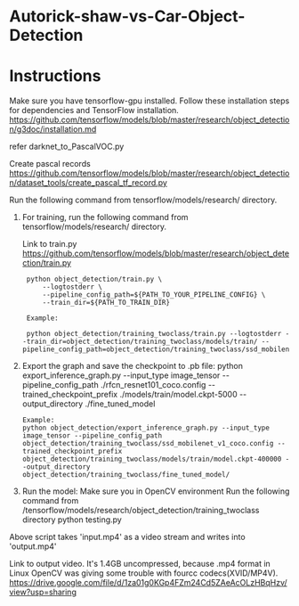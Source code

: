 # Autorick-shaw-vs-Car-Object-Detection
# Instructions
Make sure you have tensorflow-gpu installed.
Follow these installation steps for dependencies and TensorFlow installation.
https://github.com/tensorflow/models/blob/master/research/object_detection/g3doc/installation.md

refer
darknet_to_PascalVOC.py

Create pascal records
https://github.com/tensorflow/models/blob/master/research/object_detection/dataset_tools/create_pascal_tf_record.py

Run the following command from tensorflow/models/research/ directory.

1. For training, run the following command from tensorflow/models/research/ directory.

	Link to train.py
	https://github.com/tensorflow/models/blob/master/research/object_detection/train.py

		python object_detection/train.py \
    		--logtostderr \
    		--pipeline_config_path=${PATH_TO_YOUR_PIPELINE_CONFIG} \
    		--train_dir=${PATH_TO_TRAIN_DIR}

		Example:

	 	python object_detection/training_twoclass/train.py --logtostderr --train_dir=object_detection/training_twoclass/models/train/ --pipeline_config_path=object_detection/training_twoclass/ssd_mobilenet_v1_coco.config

 2. Export the graph and save the checkpoint to .pb file:
 		python export_inference_graph.py --input_type image_tensor --pipeline_config_path ./rfcn_resnet101_coco.config --trained_checkpoint_prefix ./models/train/model.ckpt-5000 --output_directory ./fine_tuned_model

 		Example:
 		python object_detection/export_inference_graph.py --input_type image_tensor --pipeline_config_path object_detection/training_twoclass/ssd_mobilenet_v1_coco.config --trained_checkpoint_prefix object_detection/training_twoclass/models/train/model.ckpt-400000 --output_directory object_detection/training_twoclass/fine_tuned_model/

 3. Run the model:
 Make sure you in OpenCV environment
 Run the following command from /tensorflow/models/research/object_detection/training_twoclass directory
 	python testing.py

 Above script takes 'input.mp4' as a video stream and writes into 'output.mp4'
 
 Link to output video. It's 1.4GB uncompressed, because .mp4 format in Linux OpenCV was giving some trouble with fourcc codecs(XVID/MP4V).
 https://drive.google.com/file/d/1za01g0KGp4FZm24Cd5ZAeAcOLzHBqHzv/view?usp=sharing
